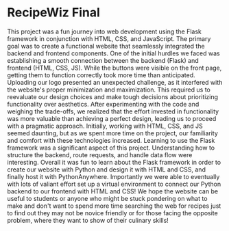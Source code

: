 # RecipeWiz Final
This project was a fun journey into web development using the Flask framework in conjunction with HTML, CSS, and JavaScript. The primary goal was to create a functional website that seamlessly integrated the backend and frontend components. One of the initial hurdles we faced was establishing a smooth connection between the backend (Flask) and frontend (HTML, CSS, JS). While the buttons were visible on the front page, getting them to function correctly took more time than anticipated. Uploading our logo presented an unexpected challenge, as it interfered with the website's proper minimization and maximization. This required us to reevaluate our design choices and make tough decisions about prioritizing functionality over aesthetics. After experimenting with the code and weighing the trade-offs, we realized that the effort invested in functionality was more valuable than achieving a perfect design, leading us to proceed with a pragmatic approach. Initially, working with HTML, CSS, and JS seemed daunting, but as we spent more time on the project, our familiarity and comfort with these technologies increased. Learning to use the Flask framework was a significant aspect of this project. Understanding how to structure the backend, route requests, and handle data flow were interesting. Overall it was fun to learn about the Flask framework in order to create our website with Python and design it with HTML and CSS, and finally host it with PythonAnywhere. Importantly we were able to eventually with lots of valiant effort set up a virtual environment to connect our Python backend to our frontend with HTML and CSS! We hope the website can be useful to students or anyone who might be stuck pondering on what to make and don't want to spend more time searching the web for recipes just to find out they may not be novice friendly or for those facing the opposite problem, where they want to show of their culinary skills!




